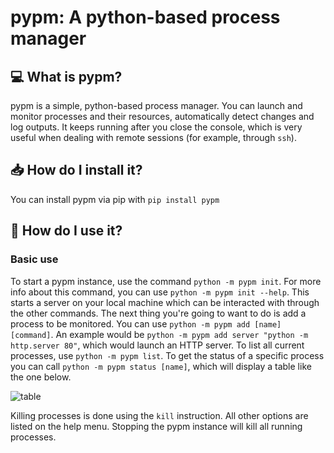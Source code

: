 # pypm: A python-based process manager

## 💻 What is pypm?

pypm is a simple, python-based process manager. You can launch and monitor processes and their resources, automatically detect changes and log outputs. It keeps running after you close the console, which is very useful when dealing with remote sessions (for example, through `ssh`).


## 📥 How do I install it?

You can install pypm via pip with `pip install pypm`


## 📖 How do I use it?
### Basic use

To start a pypm instance, use the command `python -m pypm init`. For more info about this command, you can use `python -m pypm init --help`. This starts a server on your local machine which can be interacted with through the other commands.
The next thing you're going to want to do is add a process to be monitored. You can use `python -m pypm add [name] [command]`. An example would be `python -m pypm add server "python -m http.server 80"`, which would launch an HTTP server.
To list all current processes, use `python -m pypm list`. To get the status of a specific process you can call `python -m pypm status [name]`, which will display a table like the one below.

![table](https://imgur.com/QBeGfoC.png "Table")

Killing processes is done using the `kill` instruction. All other options are listed on the help menu. Stopping the pypm instance will kill all running processes.

